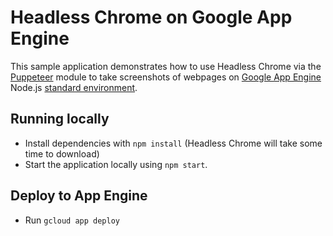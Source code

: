 # Headless Chrome on Google App Engine

This sample application demonstrates how to use Headless Chrome via the [Puppeteer](https://developers.google.com/web/tools/puppeteer/) module to take screenshots of webpages on [Google App Engine](https://cloud.google.com/appengine) Node.js [standard environment](https://cloud.google.com/appengine/docs/standard/nodejs).

## Running locally

* Install dependencies with `npm install` (Headless Chrome will take some time to download)
* Start the application locally using `npm start`.

## Deploy to App Engine

* Run `gcloud app deploy`